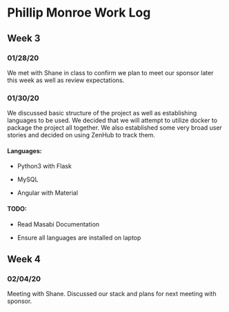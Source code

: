 
# Phillip Monroe Work Log



## Week 3

### 01/28/20

We met with Shane in class to confirm we plan to meet our sponsor later this week as well as review expectations.

### 01/30/20

We discussed basic structure of the project as well as establishing languages to be used. We decided that we will attempt to utilize docker to package the project all together. We also established some very broad user stories and decided on using ZenHub to track them.

#### Languages:

- Python3 with Flask

- MySQL

- Angular with Material

#### TODO:

- Read Masabi Documentation

- Ensure all languages are installed on laptop


## Week 4

### 02/04/20

Meeting with Shane. Discussed our stack and plans for next meeting with sponsor.
